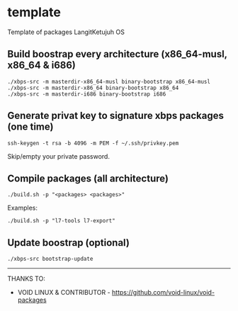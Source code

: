 # template

Template of packages LangitKetujuh OS

## Build boostrap every architecture (x86_64-musl, x86_64 & i686)

```
./xbps-src -m masterdir-x86_64-musl binary-bootstrap x86_64-musl
./xbps-src -m masterdir-x86_64 binary-bootstrap x86_64
./xbps-src -m masterdir-i686 binary-bootstrap i686
```

## Generate privat key to signature xbps packages (one time)

```
ssh-keygen -t rsa -b 4096 -m PEM -f ~/.ssh/privkey.pem
```

Skip/empty your private password.

## Compile packages (all architecture)

```
./build.sh -p "<packages> <packages>"
```

Examples:

```
./build.sh -p "l7-tools l7-export"
```

## Update boostrap (optional)

```
./xbps-src bootstrap-update
```

---
THANKS TO:

- VOID LINUX & CONTRIBUTOR - https://github.com/void-linux/void-packages
